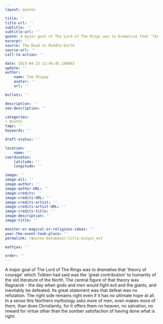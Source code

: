 ```yaml
---
layout: quotes

title: ''
title-url: ''
subtitle: ''
subtitle-url: ''
quote: A major goal of The Lord of The Rings was to dramatise that 'theory of courage'
excerpt: ''
source: The Road to Middle-Earth
source-url: ''
call-to-action: ''

date: 2023-04-23 11:44:45.180083
update: ''
author:
    name: Tom Shippy
    avatar: ''
    url: ''

bullets: ''

description: ''
seo-description: ''

categories:
- Quotes
tags: ''
keywords: ''

draft-status: ''

location:
    name: ''
coordinates:
    latitude: ''
    longitude: ''

image: ''
image-alt: ''
image-author: ''
image-author-URL: ''
image-credits: ''
image-credits-URL: ''
image-credits-artist: ''
image-credits-artist-URL: ''
image-credits-title: ''
image-description: ''
image-title: ''

monster-or-magical-or-religious-ideas: ''
year-the-event-took-place: ''
permalink: /Quotes-Database/:title:output_ext

mathjax: ''

order: ''
---
```

A major goal of The Lord of The Rings was to dramatise that 'theory of courage' which Tolkien had said was the 'great contribution' to humanity of the old literature of the North. The central figure of that theory was Ragnarok - the day when gods and men would fight evil and the giants, and inevitably be defeated. Its great statement was that defeat was no refutation. The right side remains right even if it has no ultimate hope at all. In a sense this Northern mythology asks more of men, even makes more of them, than does Christianity, for it offers them no heaven, no salvation, no reward for virtue other than the somber satisfaction of having done what is right.